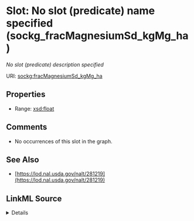 

# Slot: No slot (predicate) name specified (sockg_fracMagnesiumSd_kgMg_ha)


_No slot (predicate) description specified_







URI: [sockg:fracMagnesiumSd_kgMg_ha](https://idir.uta.edu/sockg-ontology/docs/fracMagnesiumSd_kgMg_ha)



<!-- no inheritance hierarchy -->








## Properties

* Range: [xsd:float](http://www.w3.org/2001/XMLSchema#float)





## Comments

* No occurrences of this slot in the graph.

## See Also

* [https://lod.nal.usda.gov/nalt/281219](https://lod.nal.usda.gov/nalt/281219)



## LinkML Source

<details>

```yaml
name: sockg_fracMagnesiumSd_kgMg_ha
description: No slot (predicate) description specified
title: No slot (predicate) name specified
comments:
- No occurrences of this slot in the graph.
from_schema: soc-kg
see_also:
- https://lod.nal.usda.gov/nalt/281219
rank: 1000
domain: sockg_YieldNutrientUptake
slot_uri: sockg:fracMagnesiumSd_kgMg_ha
alias: sockg_fracMagnesiumSd_kgMg_ha
range: float

```
</details>
